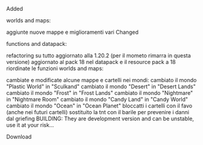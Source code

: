 

Added

worlds and maps:

aggiunte nuove mappe e miglioramenti vari
Changed

functions and datapack:

refactoring su tutto
aggiornato alla 1.20.2 (per il mometo rimarra in questa versione)
aggiornato al pack 18 nel datapack e il resource pack a 18
riordinate le funzioni
worlds and maps:

cambiate e modificate alcune mappe e cartelli nei mondi:
cambiato il mondo "Plastic World" in "Sculkand"
cambiato il mondo "Desert" in "Desert Lands"
cambiato il mondo "Frost" in "Frost Lands"
cambiato il mondo "Nightmare" in "Nightmare Room"
cambiato il mondo "Candy Land" in "Candy World"
cambiato il mondo "Ocean" in "Ocean Planet"
bloccatti i cartelli con il favo (anche nei futuri cartelli)
sostituito la tnt con il barile per prevenire i danni dal griefing
BUILDING: They are development version and can be unstable, use it at your risk...

Download